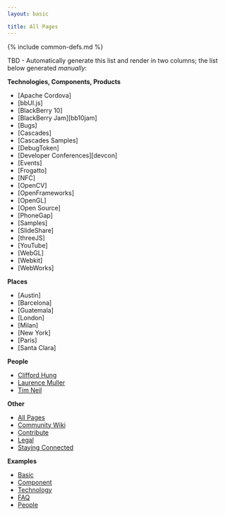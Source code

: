 ```yaml
---
layout: basic

title: All Pages
---
```

{% include common-defs.md %}

TBD - Automatically generate this list and render in two columns; the list below generated _manually_:

**Technologies, Components, Products**

* [Apache Cordova]
* [bbUI.js]
* [BlackBerry 10]
* [BlackBerry Jam][bb10jam]
* [Bugs]
* [Cascades]
* [Cascades Samples]
* [DebugToken]
* [Developer Conferences][devcon]
* [Events]
* [Frogatto]
* [NFC]
* [OpenCV]
* [OpenFrameworks]
* [OpenGL]
* [Open Source]
* [PhoneGap]
* [Samples]
* [SlideShare]
* [threeJS]
* [YouTube]
* [WebGL]
* [Webkit]
* [WebWorks]

**Places**

* [Austin]
* [Barcelona]
* [Guatemala]
* [London]
* [Milan]
* [New York]
* [Paris]
* [Santa Clara]

**People**

* [Clifford Hung](Clifford_Hung.html)
* [Laurence Muller](Laurence_Muller.html)
* [Tim Neil](Tim_Neil.html)

**Other**

* [All Pages](All_Pages.html)
* [Community Wiki](Community_Wiki.html)
* [Contribute](other/Contribute.html)
* [Legal](other/Legal.html)
* [Staying Connected](Staying_Connected.html)

**Examples**

* [Basic](other/example-basic.html)
* [Component](other/example-component.html)
* [Technology](other/example-technology.html)
* [FAQ](other/example-faq.html)
* [People](other/example-people.html)

